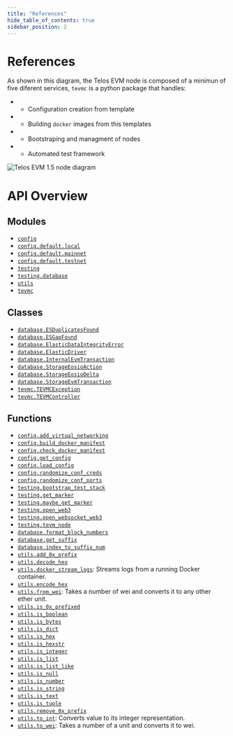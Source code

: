 ```yaml
---
title: "References"
hide_table_of_contents: true
sidebar_position: 2
---
```


# References

As shown in this diagram, the Telos EVM node is composed of a minimun of five
diferent services, `tevmc` is a python package that handles:

* - Configuration creation from template
* - Building `docker` images from this templates
* - Bootstraping and managment of nodes
* - Automated test framework

![Telos EVM 1.5 node diagram](/fullstack_diagram.png)


# API Overview

## Modules

- [`config`](./config#module-config)
- [`config.default.local`](./local-template#module-configdefaultlocal)
- [`config.default.mainnet`](./mainnet-template#module-configdefaultmainnet)
- [`config.default.testnet`](./testnet-template#module-configdefaulttestnet)
- [`testing`](./testing#module-testing)
- [`testing.database`](./testing-database#module-testingdatabase)
- [`utils`](./utils#module-utils)
- [`tevmc`](./tevm-controller#module-tevmc)

## Classes

- [`database.ESDuplicatesFound`](./testing-database#class-esduplicatesfound)
- [`database.ESGapFound`](./testing-database#class-esgapfound)
- [`database.ElasticDataIntegrityError`](./testing-database#class-elasticdataintegrityerror)
- [`database.ElasticDriver`](./testing-database#class-elasticdriver)
- [`database.InternalEvmTransaction`](./testing-database#class-internalevmtransaction)
- [`database.StorageEosioAction`](./testing-database#class-storageeosioaction)
- [`database.StorageEosioDelta`](./testing-database#class-storageeosiodelta)
- [`database.StorageEvmTransaction`](./testing-database#class-storageevmtransaction)
- [`tevmc.TEVMCException`](./tevm-controller#class-tevmcexception)
- [`tevmc.TEVMController`](./tevm-controller#class-tevmcontroller)

## Functions

- [`config.add_virtual_networking`](./config#function-add_virtual_networking)
- [`config.build_docker_manifest`](./config#function-build_docker_manifest)
- [`config.check_docker_manifest`](./config#function-check_docker_manifest)
- [`config.get_config`](./config#function-get_config)
- [`config.load_config`](./config#function-load_config)
- [`config.randomize_conf_creds`](./config#function-randomize_conf_creds)
- [`config.randomize_conf_ports`](./config#function-randomize_conf_ports)
- [`testing.bootstrap_test_stack`](./testing#function-bootstrap_test_stack)
- [`testing.get_marker`](./testing#function-get_marker)
- [`testing.maybe_get_marker`](./testing#function-maybe_get_marker)
- [`testing.open_web3`](./testing#function-open_web3)
- [`testing.open_websocket_web3`](./testing#function-open_websocket_web3)
- [`testing.tevm_node`](./testing#function-tevm_node)
- [`database.format_block_numbers`](./testing-database#function-format_block_numbers)
- [`database.get_suffix`](./testing-database#function-get_suffix)
- [`database.index_to_suffix_num`](./testing-database#function-index_to_suffix_num)
- [`utils.add_0x_prefix`](./utils#function-add_0x_prefix)
- [`utils.decode_hex`](./utils#function-decode_hex)
- [`utils.docker_stream_logs`](./utils#function-docker_stream_logs): Streams logs from a running Docker container.
- [`utils.encode_hex`](./utils#function-encode_hex)
- [`utils.from_wei`](./utils#function-from_wei): Takes a number of wei and converts it to any other ether unit.
- [`utils.is_0x_prefixed`](./utils#function-is_0x_prefixed)
- [`utils.is_boolean`](./utils#function-is_boolean)
- [`utils.is_bytes`](./utils#function-is_bytes)
- [`utils.is_dict`](./utils#function-is_dict)
- [`utils.is_hex`](./utils#function-is_hex)
- [`utils.is_hexstr`](./utils#function-is_hexstr)
- [`utils.is_integer`](./utils#function-is_integer)
- [`utils.is_list`](./utils#function-is_list)
- [`utils.is_list_like`](./utils#function-is_list_like)
- [`utils.is_null`](./utils#function-is_null)
- [`utils.is_number`](./utils#function-is_number)
- [`utils.is_string`](./utils#function-is_string)
- [`utils.is_text`](./utils#function-is_text)
- [`utils.is_tuple`](./utils#function-is_tuple)
- [`utils.remove_0x_prefix`](./utils#function-remove_0x_prefix)
- [`utils.to_int`](./utils#function-to_int): Converts value to its integer representation.
- [`utils.to_wei`](./utils#function-to_wei): Takes a number of a unit and converts it to wei.

